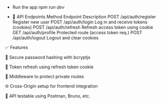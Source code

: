 -  Run the app
*npm run dev*

- 🔧 API Endpoints
Method	Endpoint	Description
POST	/api/auth/register	Register new user
POST	/api/auth/login	Log in and receive tokens (cookies)
POST	/api/auth/refresh	Refresh access token using cookie
GET	/api/auth/profile	Protected route (access token req.)
POST	/api/auth/logout	Logout and clear cookies

✅ Features

🔐 Secure password hashing with bcryptjs

🔁 Token refresh using refresh token cookie

🧠 Middleware to protect private routes

🌐 Cross-Origin setup for frontend integration

🧪 API testable using Postman, Bruno, etc.